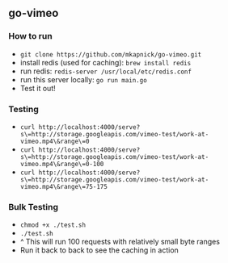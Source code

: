 ## go-vimeo

### How to run
- `git clone https://github.com/mkapnick/go-vimeo.git`
- install redis (used for caching): `brew install redis`
- run redis: `redis-server /usr/local/etc/redis.conf`
- run this server locally: `go run main.go`
- Test it out!

### Testing
 - `curl http://localhost:4000/serve?s\=http://storage.googleapis.com/vimeo-test/work-at-vimeo.mp4\&range\=0`
 - `curl http://localhost:4000/serve?s\=http://storage.googleapis.com/vimeo-test/work-at-vimeo.mp4\&range\=0-100`
 - `curl http://localhost:4000/serve?s\=http://storage.googleapis.com/vimeo-test/work-at-vimeo.mp4\&range\=75-175`

### Bulk Testing
 - `chmod +x ./test.sh`
 - `./test.sh`
 - ^ This will run 100 requests with relatively small byte ranges
 - Run it back to back to see the caching in action
